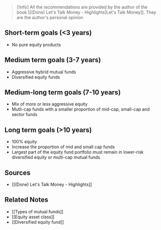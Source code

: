 
> [!info] All the recommendations are provided by the author of the book [[(Done) Let's Talk Money - Highlights|Let's Talk Money]]. They are the author's personal opinion

## Short-term goals (<3 years)
- No pure equity products

## Medium term goals (3-7 years)
- Aggressive hybrid mutual funds
- Diversified equity funds

## Medium-long term goals (7-10 years)
- Mix of more or less aggressive equity
- Mutli-cap funds with a smaller proportion of mid-cap, small-cap and sector funds

## Long term goals (>10 years)
- 100% equity
- Increase the proportion of mid and small cap funds
- Largest part of the equity fund portfolio must remain in lower-risk diversified equity or multi-cap mutual funds

## Sources
- [[(Done) Let's Talk Money - Highlights]]

## Related Notes
- [[Types of mutual funds]]
- [[Equity asset class]]
- [[Diversified equity fund]]